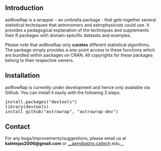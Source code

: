 Introduction
------------

astRowRap is a wrapper - an umbrella package - that gets together several statistical techniques that astronomers and astrophysicists could use. It provides a pedagogical explanation of the techniques and supplements their R packages with domain-specific datasets and examples.

Please note that astRowRap only __curates__ different statistical algorithms. The package simply provides a one-point access to these functions which are bundled within packages on CRAN. All copyrights for these packages belong to their respective owners.  

Installation
------------

astRowRap is currently under development and hence only available via Github. You can install it easily with the following 3 steps:
<pre>install.packages("devtools")
library(devtools)
install_github("astrowrap", "astrowrap-dev")
</pre>

Contact
-------
For any bugs/improvements/suggestions, please email us at __kaletejas2006@gmail.com__ or __aam@astro.caltech.edu__.
